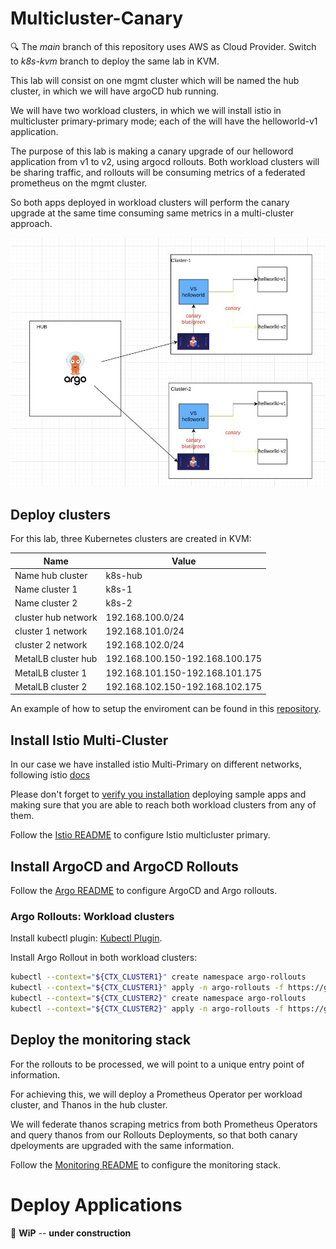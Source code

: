 # Multicluster-Canary

:mag: The _main_ branch of this repository uses AWS as Cloud Provider. Switch to _k8s-kvm_ branch to deploy the same lab in KVM.

This lab will consist on one mgmt cluster which will be named the hub cluster, in which we will have argoCD hub running.

We will have two workload clusters, in which we will install istio in multicluster primary-primary mode; each of the will have the helloworld-v1 application.

The purpose of this lab is making a canary upgrade of our helloword application from v1 to v2, using argocd rollouts. Both workload clusters will be sharing traffic, and rollouts will be consuming metrics of a federated prometheus on the mgmt cluster. 

So both apps deployed in workload clusters will perform the canary upgrade at the same time consuming same metrics in a multi-cluster approach.

<img src=images/ArgoFlow.png width=700>

## Deploy clusters
For this lab, three Kubernetes clusters are created in KVM:

| Name                 | Value                               |
| -----------          | -----------                         |
| Name hub cluster     | k8s-hub                             |
| Name cluster 1       | k8s-1                               |
| Name cluster 2       | k8s-2                               |
| cluster hub network  | 192.168.100.0/24                    |
| cluster 1 network    | 192.168.101.0/24                    |
| cluster 2 network    | 192.168.102.0/24                    |
| MetalLB cluster hub  | 192.168.100.150-192.168.100.175     |
| MetalLB cluster 1    | 192.168.101.150-192.168.101.175     |
| MetalLB cluster 2    | 192.168.102.150-192.168.102.175     |

An example of how to setup the enviroment can be found in this [repository](https://github.com/fperearodriguez/libvirt-k8s-provisioner).

## Install Istio Multi-Cluster

In our case we have installed istio Multi-Primary on different networks, following istio [docs](https://istio.io/latest/setup/install/multicluster/multi-primary_multi-network/)

Please don't forget to [verify you installation](https://istio.io/latest/setup/install/multicluster/verify/) deploying sample apps and making sure that you are able to reach both workload clusters from any of them.

Follow the [Istio README](./README-istio.md) to configure Istio multicluster primary.

## Install ArgoCD and ArgoCD Rollouts
Follow the [Argo README](./README-argocd.md) to configure ArgoCD and Argo rollouts.

### Argo Rollouts: Workload clusters

Install kubectl plugin: [Kubectl Plugin](https://argoproj.github.io/argo-rollouts/installation/#kubectl-plugin-installation).

Install Argo Rollout in both workload clusters:
```bash
kubectl --context="${CTX_CLUSTER1}" create namespace argo-rollouts
kubectl --context="${CTX_CLUSTER1}" apply -n argo-rollouts -f https://github.com/argoproj/argo-rollouts/releases/latest/download/install.yaml
kubectl --context="${CTX_CLUSTER2}" create namespace argo-rollouts
kubectl --context="${CTX_CLUSTER2}" apply -n argo-rollouts -f https://github.com/argoproj/argo-rollouts/releases/latest/download/install.yaml
```

## Deploy the monitoring stack

For the rollouts to be processed, we will point to a unique entry point of information.

For achieving this, we will deploy a Prometheus Operator per workload cluster, and Thanos in the hub cluster. 

We will federate thanos scraping metrics from both Prometheus Operators and query thanos from our Rollouts Deployments, so that both canary dpeloyments are upgraded with the same information.

Follow the [Monitoring README](./README-monitoring.md) to configure the monitoring stack.

# Deploy Applications

:construction_worker: **WiP** -- **under construction**

